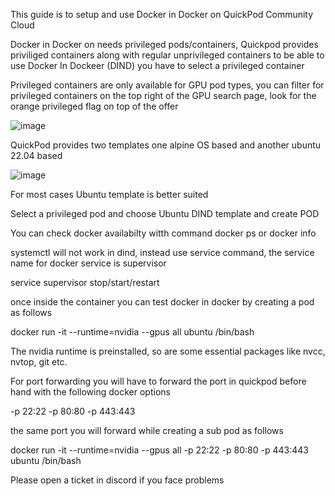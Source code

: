 This guide is to setup and use Docker in Docker on QuickPod Community Cloud

Docker in Docker on needs privileged pods/containers, Quickpod provides priviliged containers along with regular unprivileged containers to be able to use Docker In Dockeer (DIND) you have to select a privileged container

Privileged containers are only available for GPU pod types, you can filter for privileged containers on the top right of the GPU search page, look for the orange privileged flag on top of the offer

![image](https://github.com/user-attachments/assets/8400aa1a-114a-440a-bcda-09cacc4326ec)

QuickPod provides two templates one alpine OS based and another ubuntu 22.04 based

![image](https://github.com/user-attachments/assets/4408ea02-aa59-4386-8675-df54439f02bd)

For most cases Ubuntu template is better suited

Select a privileged pod and choose Ubuntu DIND template and create POD

You can check docker availabilty witth command docker ps or docker info

systemctl will not work in dind, instead use service command, the service name for docker service is supervisor

service supervisor stop/start/restart

once inside the container you can test docker in docker by creating a pod as follows

docker run -it --runtime=nvidia --gpus all ubuntu /bin/bash

The nvidia runtime is preinstalled, so are some essential packages like nvcc, nvtop, git etc.

For port forwarding you will have to forward the port in quickpod before hand with the following docker options

-p 22:22 -p 80:80 -p 443:443

the same port you will forward while creating a sub pod as follows

docker run -it --runtime=nvidia --gpus all -p 22:22 -p 80:80 -p 443:443 ubuntu /bin/bash

Please open a ticket in discord if you face problems


